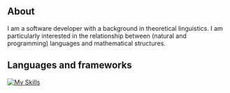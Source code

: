 ## About

I am a software developer with a background in theoretical linguistics. I am particularly interested in the relationship between (natural and programming) languages and mathematical structures.

## Languages and frameworks
[![My Skills](https://skillicons.dev/icons?i=js,html,css,cs,dotnet,py,haskell)](https://skillicons.dev)
<!--
**rsdc2/rsdc2** is a ✨ _special_ ✨ repository because its `README.md` (this file) appears on your GitHub profile.

Here are some ideas to get you started:

- 🔭 I’m currently working on ...
- 🌱 I’m currently learning ...
- 👯 I’m looking to collaborate on ...
- 🤔 I’m looking for help with ...
- 💬 Ask me about ...
- 📫 How to reach me: ...
- 😄 Pronouns: ...
- ⚡ Fun fact: ...
-->
